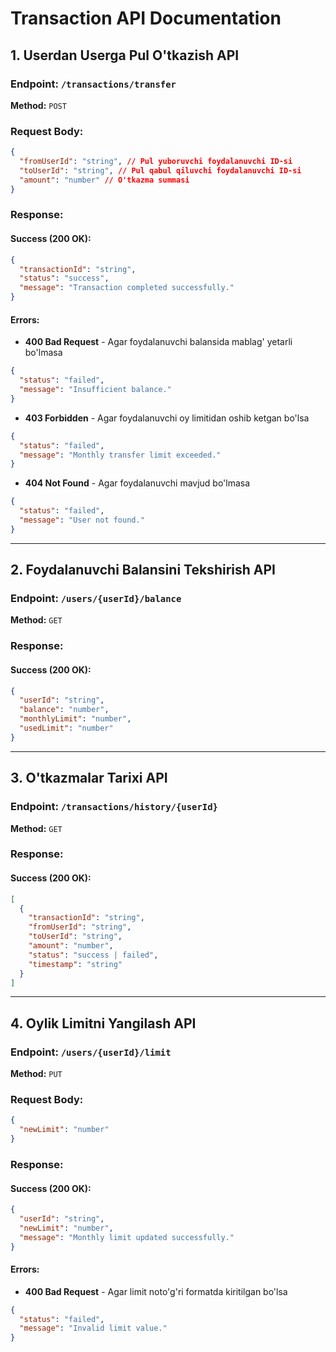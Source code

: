 # Transaction API Documentation

## 1. Userdan Userga Pul O'tkazish API

### Endpoint: `/transactions/transfer`

**Method:** `POST`

### Request Body:

```json
{
  "fromUserId": "string", // Pul yuboruvchi foydalanuvchi ID-si
  "toUserId": "string", // Pul qabul qiluvchi foydalanuvchi ID-si
  "amount": "number" // O'tkazma summasi
}
```

### Response:

#### Success (200 OK):

```json
{
  "transactionId": "string",
  "status": "success",
  "message": "Transaction completed successfully."
}
```

#### Errors:

- **400 Bad Request** - Agar foydalanuvchi balansida mablag' yetarli bo'lmasa

```json
{
  "status": "failed",
  "message": "Insufficient balance."
}
```

- **403 Forbidden** - Agar foydalanuvchi oy limitidan oshib ketgan bo'lsa

```json
{
  "status": "failed",
  "message": "Monthly transfer limit exceeded."
}
```

- **404 Not Found** - Agar foydalanuvchi mavjud bo'lmasa

```json
{
  "status": "failed",
  "message": "User not found."
}
```

---

## 2. Foydalanuvchi Balansini Tekshirish API

### Endpoint: `/users/{userId}/balance`

**Method:** `GET`

### Response:

#### Success (200 OK):

```json
{
  "userId": "string",
  "balance": "number",
  "monthlyLimit": "number",
  "usedLimit": "number"
}
```

---

## 3. O'tkazmalar Tarixi API

### Endpoint: `/transactions/history/{userId}`

**Method:** `GET`

### Response:

#### Success (200 OK):

```json
[
  {
    "transactionId": "string",
    "fromUserId": "string",
    "toUserId": "string",
    "amount": "number",
    "status": "success | failed",
    "timestamp": "string"
  }
]
```

---

## 4. Oylik Limitni Yangilash API

### Endpoint: `/users/{userId}/limit`

**Method:** `PUT`

### Request Body:

```json
{
  "newLimit": "number"
}
```

### Response:

#### Success (200 OK):

```json
{
  "userId": "string",
  "newLimit": "number",
  "message": "Monthly limit updated successfully."
}
```

#### Errors:

- **400 Bad Request** - Agar limit noto'g'ri formatda kiritilgan bo'lsa

```json
{
  "status": "failed",
  "message": "Invalid limit value."
}
```
